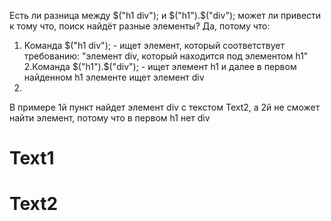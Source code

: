 Есть ли разница между $("h1 div"); и $("h1").$("div");
может ли привести к тому что, поиск найдёт разные элементы?
Да, потому что: 

1. Команда $("h1 div"); - ищет элемент, который соответствует требованию: "элемент div, который находится под элементом h1"
2.Команда $("h1").$("div"); - ищет элемент h1 и далее в первом найденном h1 элементе ищет элемент div
2. 
В примере 1й пункт найдет элемент div с текстом Text2, а 2й не сможет найти элемент, потому что в первом h1 нет div
<h1> <a>Text1</a> </h1>
<h1><div>Text2</div></h1>